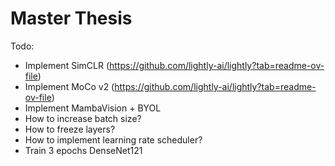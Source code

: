 # Master Thesis

Todo:
- Implement SimCLR (https://github.com/lightly-ai/lightly?tab=readme-ov-file)
- Implement MoCo v2 (https://github.com/lightly-ai/lightly?tab=readme-ov-file)
- Implement MambaVision + BYOL
- How to increase batch size?
- How to freeze layers?
- How to implement learning rate scheduler?
- Train 3 epochs DenseNet121